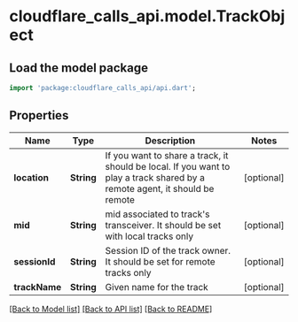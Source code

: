 # cloudflare_calls_api.model.TrackObject

## Load the model package
```dart
import 'package:cloudflare_calls_api/api.dart';
```

## Properties
Name | Type | Description | Notes
------------ | ------------- | ------------- | -------------
**location** | **String** | If you want to share a track, it should be local. If you want to play a track shared by a remote agent, it should be remote | [optional] 
**mid** | **String** | mid associated to track's transceiver. It should be set with local tracks only | [optional] 
**sessionId** | **String** | Session ID of the track owner. It should be set for remote tracks only | [optional] 
**trackName** | **String** | Given name for the track | [optional] 

[[Back to Model list]](../README.md#documentation-for-models) [[Back to API list]](../README.md#documentation-for-api-endpoints) [[Back to README]](../README.md)


